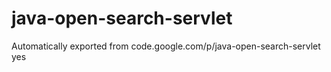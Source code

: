 # java-open-search-servlet
Automatically exported from code.google.com/p/java-open-search-servlet
yes
